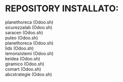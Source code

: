 # REPOSITORY INSTALLATO:

planethoreca (Odoo.sh) <br/>
sicurezzalab (Odoo.sh) <br/>
saracen (Odoo.sh) <br/>
puleo (Odoo.sh) <br/>
planethoreca (Odoo.sh) <br/>
lids (Odoo.sh) <br/>
lemonsistemi (Odoo.sh) <br/>
keidea (Odoo.sh) <br/>
giramico (Odoo.sh) <br/>
comart (Odoo.sh) <br/>
abcstrategie (Odoo.sh) <br/>
